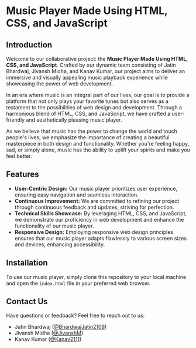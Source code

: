 # Music Player Made Using HTML, CSS, and JavaScript

## Introduction

Welcome to our collaborative project: the **Music Player Made Using HTML, CSS, and JavaScript**. Crafted by our dynamic team consisting of Jatin Bhardwaj, Jivansh Midha, and Kanav Kumar, our project aims to deliver an immersive and visually appealing music playback experience while showcasing the power of web development.

In an era where music is an integral part of our lives, our goal is to provide a platform that not only plays your favorite tunes but also serves as a testament to the possibilities of web design and development. Through a harmonious blend of HTML, CSS, and JavaScript, we have crafted a user-friendly and aesthetically pleasing music player.

As we believe that music has the power to change the world and touch people's lives, we emphasize the importance of creating a beautiful masterpiece in both design and functionality. Whether you're feeling happy, sad, or simply alone, music has the ability to uplift your spirits and make you feel better.

## Features

- **User-Centric Design:** Our music player prioritizes user experience, ensuring easy navigation and seamless interaction.
- **Continuous Improvement:** We are committed to refining our project through continuous feedback and updates, striving for perfection.
- **Technical Skills Showcase:** By leveraging HTML, CSS, and JavaScript, we demonstrate our proficiency in web development and enhance the functionality of our music player.
- **Responsive Design:** Employing responsive web design principles ensures that our music player adapts flawlessly to various screen sizes and devices, enhancing accessibility.

## Installation

To use our music player, simply clone this repository to your local machine and open the `index.html` file in your preferred web browser.

## Contact Us

Have questions or feedback? Feel free to reach out to us:

- Jatin Bhardwaj ([@BhardwajJatin2109](https://github.com/BhardwajJatin2109))
- Jivansh Midha ([@JivanshM](https://github.com/JivanshM))
- Kanav Kumar ([@Kanav2111](https://github.com/Kanav2111))
